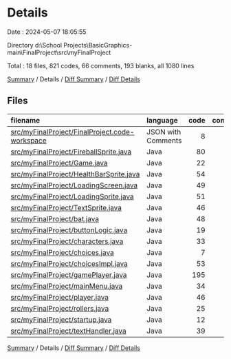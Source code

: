 # Details

Date : 2024-05-07 18:05:55

Directory d:\\School Projects\\BasicGraphics-main\\FinalProject\\src\\myFinalProject

Total : 18 files,  821 codes, 66 comments, 193 blanks, all 1080 lines

[Summary](results.md) / Details / [Diff Summary](diff.md) / [Diff Details](diff-details.md)

## Files
| filename | language | code | comment | blank | total |
| :--- | :--- | ---: | ---: | ---: | ---: |
| [src/myFinalProject/FinalProject.code-workspace](/src/myFinalProject/FinalProject.code-workspace) | JSON with Comments | 8 | 0 | 0 | 8 |
| [src/myFinalProject/FireballSprite.java](/src/myFinalProject/FireballSprite.java) | Java | 80 | 0 | 12 | 92 |
| [src/myFinalProject/Game.java](/src/myFinalProject/Game.java) | Java | 22 | 10 | 10 | 42 |
| [src/myFinalProject/HealthBarSprite.java](/src/myFinalProject/HealthBarSprite.java) | Java | 54 | 0 | 6 | 60 |
| [src/myFinalProject/LoadingScreen.java](/src/myFinalProject/LoadingScreen.java) | Java | 49 | 9 | 16 | 74 |
| [src/myFinalProject/LoadingSprite.java](/src/myFinalProject/LoadingSprite.java) | Java | 51 | 0 | 7 | 58 |
| [src/myFinalProject/TextSprite.java](/src/myFinalProject/TextSprite.java) | Java | 46 | 0 | 9 | 55 |
| [src/myFinalProject/bat.java](/src/myFinalProject/bat.java) | Java | 48 | 3 | 16 | 67 |
| [src/myFinalProject/buttonLogic.java](/src/myFinalProject/buttonLogic.java) | Java | 19 | 0 | 3 | 22 |
| [src/myFinalProject/characters.java](/src/myFinalProject/characters.java) | Java | 33 | 10 | 6 | 49 |
| [src/myFinalProject/choices.java](/src/myFinalProject/choices.java) | Java | 7 | 8 | 3 | 18 |
| [src/myFinalProject/choicesImpl.java](/src/myFinalProject/choicesImpl.java) | Java | 53 | 12 | 17 | 82 |
| [src/myFinalProject/gamePlayer.java](/src/myFinalProject/gamePlayer.java) | Java | 195 | 0 | 36 | 231 |
| [src/myFinalProject/mainMenu.java](/src/myFinalProject/mainMenu.java) | Java | 34 | 1 | 10 | 45 |
| [src/myFinalProject/player.java](/src/myFinalProject/player.java) | Java | 46 | 3 | 13 | 62 |
| [src/myFinalProject/rollers.java](/src/myFinalProject/rollers.java) | Java | 25 | 9 | 8 | 42 |
| [src/myFinalProject/startup.java](/src/myFinalProject/startup.java) | Java | 12 | 1 | 16 | 29 |
| [src/myFinalProject/textHandler.java](/src/myFinalProject/textHandler.java) | Java | 39 | 0 | 5 | 44 |

[Summary](results.md) / Details / [Diff Summary](diff.md) / [Diff Details](diff-details.md)